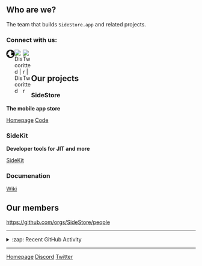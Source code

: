 <!-- 
Docs: How to use GitHub README and actions to auto-generate embedded content.
https://github.com/anuraghazra/github-readme-stats
https://www.youtube.com/watch?v=n6d4KHSKqGk
https://github.com/rahuldkjain/github-profile-readme-generator
 -->

## Who are we?

The team that builds `SideStore.app` and related projects.

### Connect with us:

<!--
[![Website](https://img.shields.io/website?label=sidestore.io&style=for-the-badge&url=https://sidestore.io)](https://sidestore.io)
[![Twitter Follow](https://img.shields.io/twitter/follow/sidestore_io?color=1DA1F2&logo=twitter&style=for-the-badge)](https://twitter.com/intent/follow?original_referer=https%3A%2F%2Fgithub.com%2Fsidestore&screen_name=sidestore)
[![GitHub Followers](https://img.shields.io/github/followers/sidestore?style=for-the-badge)]()
[![GitHub Sponsors](https://img.shields.io/github/sponsors/sidestore?style=for-the-badge
)]() 
-->

[<img align="left" alt="sidestore.io" width="22px" src="https://raw.githubusercontent.com/iconic/open-iconic/master/svg/globe.svg" />][website]
[<img align="left" alt="Discord | Discord" width="22px" src="https://cdn.jsdelivr.net/npm/simple-icons@v3/icons/discord.svg" />][discord]
[<img align="left" alt="Twitter | Twitter" width="22px" src="https://cdn.jsdelivr.net/npm/simple-icons@v3/icons/twitter.svg" />][twitter]

<br />
<br />

## Our projects

### SideStore

__The mobile app store__

[Homepage][website]
[Code][git.sidestore]

### SideKit

__Developer tools for JIT and more__

[SideKit][git.sidekit]

### Documenation

[Wiki][wiki]

## Our members

https://github.com/orgs/SideStore/people

---

<details>
  <summary>:zap: Recent GitHub Activity</summary>

<!--START_SECTION:activity-->
1. 🗣 Commented on [#74](https://github.com/SideStore/SideStore/issues/74) in [SideStore/SideStore](https://github.com/SideStore/SideStore)
2. 🗣 Commented on [#217](https://github.com/SideStore/SideStore/issues/217) in [SideStore/SideStore](https://github.com/SideStore/SideStore)
3. 🗣 Commented on [#217](https://github.com/SideStore/SideStore/issues/217) in [SideStore/SideStore](https://github.com/SideStore/SideStore)
4. 🗣 Commented on [#217](https://github.com/SideStore/SideStore/issues/217) in [SideStore/SideStore](https://github.com/SideStore/SideStore)
5. 💪 Opened PR [#412](https://github.com/SideStore/SideStore/pull/412) in [SideStore/SideStore](https://github.com/SideStore/SideStore)
6. 💪 Opened PR [#3](https://github.com/SideStore/SideServer-for-Linux/pull/3) in [SideStore/SideServer-for-Linux](https://github.com/SideStore/SideServer-for-Linux)
7. ❌ Closed PR [#388](https://github.com/SideStore/SideStore/pull/388) in [SideStore/SideStore](https://github.com/SideStore/SideStore)
8. ❗️ Closed issue [#411](https://github.com/SideStore/SideStore/issues/411) in [SideStore/SideStore](https://github.com/SideStore/SideStore)
9. 🗣 Commented on [#411](https://github.com/SideStore/SideStore/issues/411) in [SideStore/SideStore](https://github.com/SideStore/SideStore)
10. 🗣 Commented on [#411](https://github.com/SideStore/SideStore/issues/411) in [SideStore/SideStore](https://github.com/SideStore/SideStore)
11. 🗣 Commented on [#411](https://github.com/SideStore/SideStore/issues/411) in [SideStore/SideStore](https://github.com/SideStore/SideStore)
12. ❗️ Opened issue [#411](https://github.com/SideStore/SideStore/issues/411) in [SideStore/SideStore](https://github.com/SideStore/SideStore)
13. 🗣 Commented on [#374](https://github.com/SideStore/SideStore/issues/374) in [SideStore/SideStore](https://github.com/SideStore/SideStore)
14. 🗣 Commented on [#374](https://github.com/SideStore/SideStore/issues/374) in [SideStore/SideStore](https://github.com/SideStore/SideStore)
15. 🗣 Commented on [#273](https://github.com/SideStore/SideStore/issues/273) in [SideStore/SideStore](https://github.com/SideStore/SideStore)
16. 🗣 Commented on [#25](https://github.com/SideStore/sidestore.github.io/issues/25) in [SideStore/sidestore.github.io](https://github.com/SideStore/sidestore.github.io)
17. 🗣 Commented on [#25](https://github.com/SideStore/sidestore.github.io/issues/25) in [SideStore/sidestore.github.io](https://github.com/SideStore/sidestore.github.io)
18. 💪 Opened PR [#25](https://github.com/SideStore/sidestore.github.io/pull/25) in [SideStore/sidestore.github.io](https://github.com/SideStore/sidestore.github.io)
19. 🗣 Commented on [#398](https://github.com/SideStore/SideStore/issues/398) in [SideStore/SideStore](https://github.com/SideStore/SideStore)
20. 🗣 Commented on [#405](https://github.com/SideStore/SideStore/issues/405) in [SideStore/SideStore](https://github.com/SideStore/SideStore)
<!--END_SECTION:activity-->

</details>

---

[Homepage][patreon] [Discord][discord] [Twitter][twitter]

<!--
- [Patreon][patreon]
- [OpenCollective][opencollective]
- [YouTube][youtube]
-->

[website]: https://sidestore.io
[wiki]: https://wiki.sidestore.io
[twitter]: https://twitter.com/sidestore_io
[discord]: https://discord.gg/CacsuuzsBq
[youtube]: https://youtube.com/TODO
[patreon]: https://www.patreon.com/SideStore
[opencollective]: https://opencollective.com/TODO
[git.sidestore]: https://github.com/SideStore/SideStore/
[git.sidekit]: https://github.com/SideStore/SideKit

